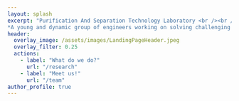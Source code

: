 ```yaml
---
layout: splash
excerpt: "Purification And Separation Technology Laboratory <br /><br />
*A young and dynamic group of engineers working on solving challenging purification and separation problems of the 21st century and beyond*"
header:
  overlay_image: /assets/images/LandingPageHeader.jpeg
  overlay_filter: 0.25
  actions:
    - label: "What do we do?"
      url: "/research"
    - label: "Meet us!"
      url: "/team"
author_profile: true
---
```

